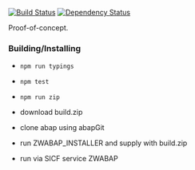 [![Build Status](https://travis-ci.org/larshp/WABAP.svg?branch=master)](https://travis-ci.org/larshp/WABAP)
[![Dependency Status](https://david-dm.org/larshp/WABAP.svg)](https://david-dm.org/larshp/WABAP)

Proof-of-concept.

### Building/Installing

* `npm run typings`

* `npm test`

* `npm run zip`

* download build.zip

* clone abap using abapGit

* run ZWABAP_INSTALLER and supply with build.zip

* run via SICF service ZWABAP
